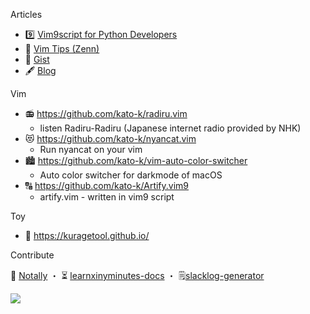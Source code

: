 Articles
- 9️⃣ [Vim9script for Python Developers](https://zenn.dev/kato_k/articles/4585f83764f38b) 
- 🍵 [Vim Tips (Zenn)](https://zenn.dev/topics/vimtips)
- 📝 [Gist](https://gist.github.com/mine)
- 🖋 [Blog](https://kato-k.github.io)

Vim
- 📻 https://github.com/kato-k/radiru.vim
  - listen Radiru-Radiru (Japanese internet radio provided by NHK)
- 😻 https://github.com/kato-k/nyancat.vim 
  - Run nyancat on your vim
- 🏙 https://github.com/kato-k/vim-auto-color-switcher
  - Auto color switcher for darkmode of macOS
- 🔠 https://github.com/kato-k/Artify.vim9
  - artify.vim - written in vim9 script

Toy
- 🐠 https://kuragetool.github.io/

Contribute

📔 [Notally](https://github.com/OmGodse/Notally) ・ 
⏳ [learnxinyminutes-docs](https://github.com/adambard/learnxinyminutes-docs) ・ 
🗒[slacklog-generator](https://github.com/vim-jp/slacklog-generator) 

[![](https://github-readme-stats.vercel.app/api?username=kato-k)](https://github.com/anuraghazra/github-readme-stats)
